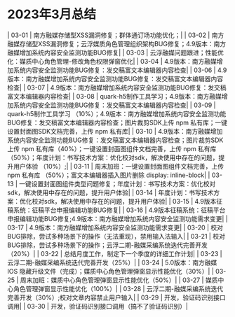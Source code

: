 # 2023年3月总结

| 03-01 | 南方融媒存储型XSS漏洞修复；群体通订场功能优化；|
| 03-02 | 南方融媒存储型XSS漏洞修复；云浮媒质角色管理组织架构BUG修复；4.9版本：南方融媒增加系统内容安全监测功能BUG修复|
| 03-03 | 云浮融媒问题跟进；性能优化：媒质中心角色管理-修改角色权限弹窗优化|
| 03-04 | 4.9版本：南方融媒增加系统内容安全监测功能BUG修复：发交稿富文本编辑器内容检查|
| 03-06 | 4.9版本：南方融媒增加系统内容安全监测功能BUG修复：发交稿富文本编辑器内容检查|
| 03-07 | 4.9版本：南方融媒增加系统内容安全监测功能BUG修复：发交稿富文本编辑器内容检查|
| 03-08 | quark-h5制作工具学习；4.9版本：南方融媒增加系统内容安全监测功能BUG修复：发交稿富文本编辑器内容检查|
| 03-09 | quark-h5制作工具学习 （10%）；4.9版本：南方融媒增加系统内容安全监测功能BUG修复：发交稿富文本编辑器内容检查；图片裁剪SDK上传 npm 私有库；一键设置封面图SDK文档完善，上传 npm 私有库|
| 03-10 | 4.9版本：南方融媒增加系统内容安全监测功能BUG修复：发交稿富文本编辑器内容检查；图片裁剪SDK上传 npm 私有库（40%）；一键设置封面图组件文档完善，上传 npm 私有库 （50%）；年度计划：书写技术方案：优化校对sdk，解决使用中存在的问题，提升用户体验 （10%）;|
| 03-11 | 周末加班：一键设置封面图组件文档完善，上传 npm 私有库 （50%）；富文本编辑器插入图片删除 display: inline-block|
| 03-13 | 一键设置封面图组件类型问题修复；年度计划：书写技术方案：优化校对sdk，解决使用中存在的问题，提升用户体验|
| 03-14 | 年度计划：书写技术方案：优化校对sdk，解决使用中存在的问题，提升用户体验|
| 03-15 | 4.9版本征稿系统：征稿平台申报编辑功能BUG修复|
| 03-16 | 4.9版本征稿系统：征稿平台申报编辑功能BUG修复;4.9版本：南方融媒增加系统内容安全监测功能需求变更|
| 03-17 | 4.9版本：南方融媒增加系统内容安全监测功能需求变更|
| 03-20 | 校对BUG排除，尝试多种场景下的操作（无法重现），禁用输入法输入|
| 03-21 | 校对BUG排除，尝试多种场景下的操作；云浮二期-融媒采编系统迭代完善开发（20%）|
| 03-22 | 总结月度工作，制定下一个季度的详细工作计划|
| 03-23 | 云浮二期-融媒采编系统迭代完善开发（25%）|
| 03-24 | 5.0版本：南方融媒 IOS 隐藏升级文件（完成）；媒质中心角色管理弹窗显示性能优化（30%）|
| 03-25 | 周末加班：媒质中心角色管理弹窗显示性能优化（50%）|
| 03-27 | 媒质中心角色管理弹窗显示性能优化（100%）|
| 03-28 | 云浮二期-融媒采编系统迭代完善开发（30%）;校对文章内容禁止用户输入|
| 03-29 | 开发，验证码识别接口调用|
| 03-30 | 开发，验证码识别接口调用（搞不了验证码识别）|
